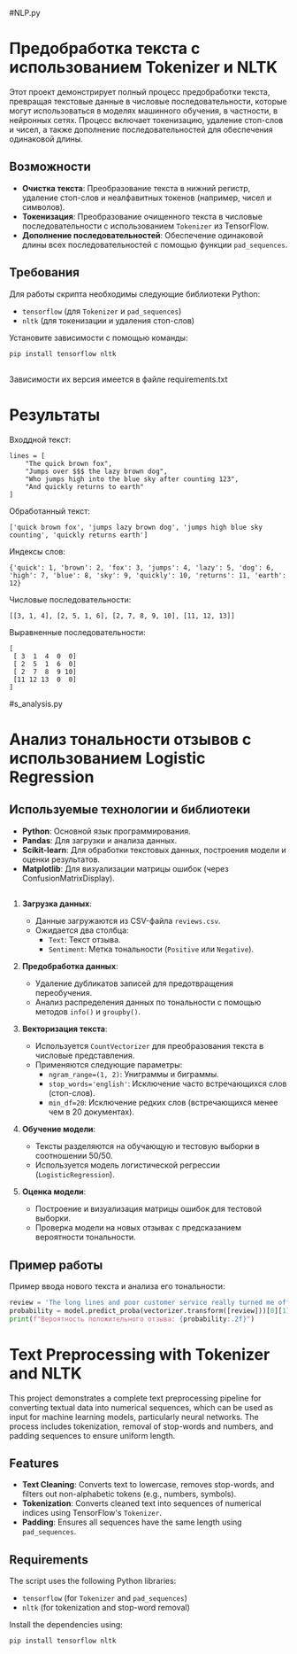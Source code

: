 #NLP.py
# Предобработка текста с использованием Tokenizer и NLTK

Этот проект демонстрирует полный процесс предобработки текста, превращая текстовые данные в числовые последовательности, которые могут использоваться в моделях машинного обучения, в частности, в нейронных сетях. Процесс включает токенизацию, удаление стоп-слов и чисел, а также дополнение последовательностей для обеспечения одинаковой длины.

## Возможности

- **Очистка текста**: Преобразование текста в нижний регистр, удаление стоп-слов и неалфавитных токенов (например, чисел и символов).
- **Токенизация**: Преобразование очищенного текста в числовые последовательности с использованием `Tokenizer` из TensorFlow.
- **Дополнение последовательностей**: Обеспечение одинаковой длины всех последовательностей с помощью функции `pad_sequences`.

## Требования

Для работы скрипта необходимы следующие библиотеки Python:

- `tensorflow` (для `Tokenizer` и `pad_sequences`)
- `nltk` (для токенизации и удаления стоп-слов)

Установите зависимости с помощью команды:

```bash
pip install tensorflow nltk
```
## 

Зависимости их версия имеется в файле requirements.txt

# Результаты

Входдной текст:
```
lines = [
    "The quick brown fox",
    "Jumps over $$$ the lazy brown dog",
    "Who jumps high into the blue sky after counting 123",
    "And quickly returns to earth"
]
```
Обработанный текст:
```
['quick brown fox', 'jumps lazy brown dog', 'jumps high blue sky counting', 'quickly returns earth']

```

Индексы слов:

```
{'quick': 1, 'brown': 2, 'fox': 3, 'jumps': 4, 'lazy': 5, 'dog': 6, 'high': 7, 'blue': 8, 'sky': 9, 'quickly': 10, 'returns': 11, 'earth': 12}
```

Числовые последовательности:
```
[[3, 1, 4], [2, 5, 1, 6], [2, 7, 8, 9, 10], [11, 12, 13]]
```

Выравненные последовательности:
```
[
 [ 3  1  4  0  0]
 [ 2  5  1  6  0]
 [ 2  7  8  9 10]
 [11 12 13  0  0]
]
```

#s_analysis.py
# Анализ тональности отзывов с использованием Logistic Regression

## Используемые технологии и библиотеки
- **Python**: Основной язык программирования.
- **Pandas**: Для загрузки и анализа данных.
- **Scikit-learn**: Для обработки текстовых данных, построения модели и оценки результатов.
- **Matplotlib**: Для визуализации матрицы ошибок (через ConfusionMatrixDisplay).

##
1. **Загрузка данных**:
   - Данные загружаются из CSV-файла `reviews.csv`.
   - Ожидается два столбца:
     - `Text`: Текст отзыва.
     - `Sentiment`: Метка тональности (`Positive` или `Negative`).

2. **Предобработка данных**:
   - Удаление дубликатов записей для предотвращения переобучения.
   - Анализ распределения данных по тональности с помощью методов `info()` и `groupby()`.
  
3. **Векторизация текста**:
   - Используется `CountVectorizer` для преобразования текста в числовые представления.
   - Применяются следующие параметры:
     - `ngram_range=(1, 2)`: Униграммы и биграммы.
     - `stop_words='english'`: Исключение часто встречающихся слов (стоп-слов).
     - `min_df=20`: Исключение редких слов (встречающихся менее чем в 20 документах).

4. **Обучение модели**:
   - Тексты разделяются на обучающую и тестовую выборки в соотношении 50/50.
   - Используется модель логистической регрессии (`LogisticRegression`).

5. **Оценка модели**:
   - Построение и визуализация матрицы ошибок для тестовой выборки.
   - Проверка модели на новых отзывах с предсказанием вероятности тональности.

## Пример работы
Пример ввода нового текста и анализа его тональности:
```python
review = 'The long lines and poor customer service really turned me off.'
probability = model.predict_proba(vectorizer.transform([review]))[0][1]
print(f"Вероятность положительного отзыва: {probability:.2f}")
```


#

# Text Preprocessing with Tokenizer and NLTK

This project demonstrates a complete text preprocessing pipeline for converting textual data into numerical sequences, which can be used as input for machine learning models, particularly neural networks. The process includes tokenization, removal of stop-words and numbers, and padding sequences to ensure uniform length.

## Features

- **Text Cleaning**: Converts text to lowercase, removes stop-words, and filters out non-alphabetic tokens (e.g., numbers, symbols).
- **Tokenization**: Converts cleaned text into sequences of numerical indices using TensorFlow's `Tokenizer`.
- **Padding**: Ensures all sequences have the same length using `pad_sequences`.

## Requirements

The script uses the following Python libraries:

- `tensorflow` (for `Tokenizer` and `pad_sequences`)
- `nltk` (for tokenization and stop-word removal)

Install the dependencies using:

```bash
pip install tensorflow nltk

